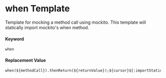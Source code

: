 # when Template
Template for mocking a method call using mockito.  This template will statically import mockito's when method.

#### Keyword
```
when
```

#### Replacement Value
```
when(${methodCall}).thenReturn(${returnValue});${cursor}${:importStatic(org.mockito.Mockito.when)}
```

